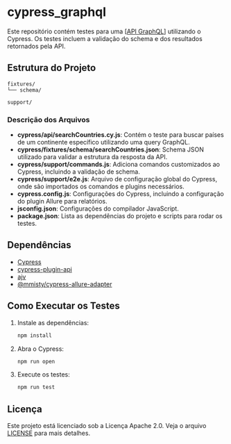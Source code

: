 # cypress_graphql

Este repositório contém testes para uma [[API GraphQL](https://countries.trevorblades.com/)] utilizando o Cypress. Os testes incluem a validação do schema e dos resultados retornados pela API.

## Estrutura do Projeto

```
fixtures/
└── schema/
    
support/
```

### Descrição dos Arquivos

- **cypress/api/searchCountries.cy.js**: Contém o teste para buscar países de um continente específico utilizando uma query GraphQL.
- **cypress/fixtures/schema/searchCountries.json**: Schema JSON utilizado para validar a estrutura da resposta da API.
- **cypress/support/commands.js**: Adiciona comandos customizados ao Cypress, incluindo a validação de schema.
- **cypress/support/e2e.js**: Arquivo de configuração global do Cypress, onde são importados os comandos e plugins necessários.
- **cypress.config.js**: Configurações do Cypress, incluindo a configuração do plugin Allure para relatórios.
- **jsconfig.json**: Configurações do compilador JavaScript.
- **package.json**: Lista as dependências do projeto e scripts para rodar os testes.

## Dependências

- [Cypress](https://www.cypress.io/)
- [cypress-plugin-api](https://github.com/archfz/cypress-plugin-api)
- [ajv](https://ajv.js.org/)
- [@mmisty/cypress-allure-adapter](https://github.com/mmisty/cypress-allure-adapter)

## Como Executar os Testes

1. Instale as dependências:
    ```sh
    npm install
    ```

2. Abra o Cypress:
    ```sh
    npm run open
    ```

3. Execute os testes:
    ```sh
    npm run test
    ```

## Licença

Este projeto está licenciado sob a Licença Apache 2.0. Veja o arquivo [LICENSE](LICENSE) para mais detalhes.